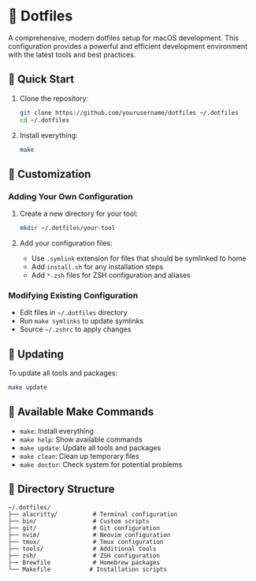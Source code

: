 # 🚀 Dotfiles

A comprehensive, modern dotfiles setup for macOS development. This configuration provides a powerful and efficient development environment with the latest tools and best practices.

## 🚀 Quick Start

1. Clone the repository:
   ```bash
   git clone https://github.com/yourusername/dotfiles ~/.dotfiles
   cd ~/.dotfiles
   ```

2. Install everything:
   ```bash
   make
   ```

## 🎨 Customization

### Adding Your Own Configuration

1. Create a new directory for your tool:
   ```bash
   mkdir ~/.dotfiles/your-tool
   ```

2. Add your configuration files:
   - Use `.symlink` extension for files that should be symlinked to home
   - Add `install.sh` for any installation steps
   - Add `*.zsh` files for ZSH configuration and aliases

### Modifying Existing Configuration

- Edit files in `~/.dotfiles` directory
- Run `make symlinks` to update symlinks
- Source `~/.zshrc` to apply changes

## 🔄 Updating

To update all tools and packages:

```bash
make update
```

## 🧰 Available Make Commands

- `make`: Install everything
- `make help`: Show available commands
- `make update`: Update all tools and packages
- `make clean`: Clean up temporary files
- `make doctor`: Check system for potential problems

## 📁 Directory Structure

```
~/.dotfiles/
├── alacritty/          # Terminal configuration
├── bin/                # Custom scripts
├── git/                # Git configuration
├── nvim/               # Neovim configuration
├── tmux/               # Tmux configuration
├── tools/              # Additional tools
├── zsh/                # ZSH configuration
├── Brewfile            # Homebrew packages
└── Makefile           # Installation scripts
```
